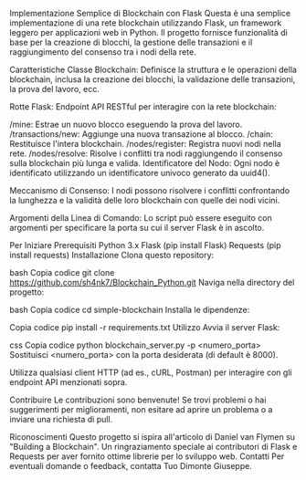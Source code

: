 Implementazione Semplice di Blockchain con Flask
Questa è una semplice implementazione di una rete blockchain utilizzando Flask, un framework leggero per applicazioni web in Python. Il progetto fornisce funzionalità di base per la creazione di blocchi, la gestione delle transazioni e il raggiungimento del consenso tra i nodi della rete.

Caratteristiche
Classe Blockchain: Definisce la struttura e le operazioni della blockchain, inclusa la creazione dei blocchi, la validazione delle transazioni, la prova del lavoro, ecc.

Rotte Flask: Endpoint API RESTful per interagire con la rete blockchain:

/mine: Estrae un nuovo blocco eseguendo la prova del lavoro.
/transactions/new: Aggiunge una nuova transazione al blocco.
/chain: Restituisce l'intera blockchain.
/nodes/register: Registra nuovi nodi nella rete.
/nodes/resolve: Risolve i conflitti tra nodi raggiungendo il consenso sulla blockchain più lunga e valida.
Identificatore del Nodo: Ogni nodo è identificato utilizzando un identificatore univoco generato da uuid4().

Meccanismo di Consenso: I nodi possono risolvere i conflitti confrontando la lunghezza e la validità delle loro blockchain con quelle dei nodi vicini.

Argomenti della Linea di Comando: Lo script può essere eseguito con argomenti per specificare la porta su cui il server Flask è in ascolto.

Per Iniziare
Prerequisiti
Python 3.x
Flask (pip install Flask)
Requests (pip install requests)
Installazione
Clona questo repository:

bash
Copia codice
git clone https://github.com/sh4nk7/Blockchain_Python.git
Naviga nella directory del progetto:

bash
Copia codice
cd simple-blockchain
Installa le dipendenze:

Copia codice
pip install -r requirements.txt
Utilizzo
Avvia il server Flask:

css
Copia codice
python blockchain_server.py -p <numero_porta>
Sostituisci <numero_porta> con la porta desiderata (di default è 8000).

Utilizza qualsiasi client HTTP (ad es., cURL, Postman) per interagire con gli endpoint API menzionati sopra.

Contribuire
Le contribuzioni sono benvenute! Se trovi problemi o hai suggerimenti per miglioramenti, non esitare ad aprire un problema o a inviare una richiesta di pull.


Riconoscimenti
Questo progetto si ispira all'articolo di Daniel van Flymen su "Building a Blockchain".
Un ringraziamento speciale ai contributori di Flask e Requests per aver fornito ottime librerie per lo sviluppo web.
Contatti
Per eventuali domande o feedback, contatta Tuo Dimonte Giuseppe.
